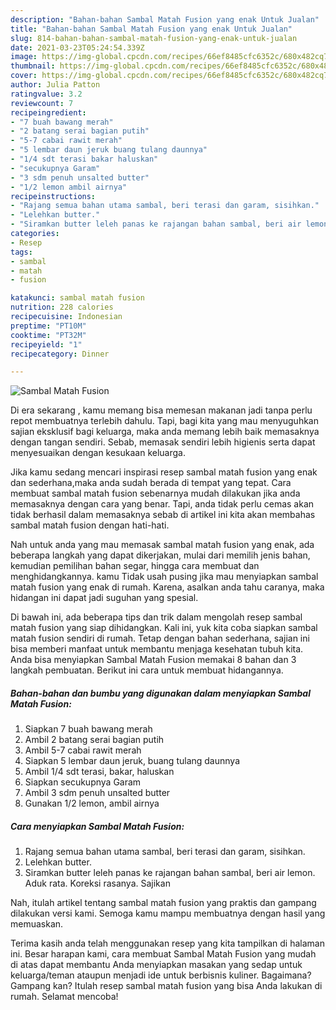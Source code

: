 ```yaml
---
description: "Bahan-bahan Sambal Matah Fusion yang enak Untuk Jualan"
title: "Bahan-bahan Sambal Matah Fusion yang enak Untuk Jualan"
slug: 814-bahan-bahan-sambal-matah-fusion-yang-enak-untuk-jualan
date: 2021-03-23T05:24:54.339Z
image: https://img-global.cpcdn.com/recipes/66ef8485cfc6352c/680x482cq70/sambal-matah-fusion-foto-resep-utama.jpg
thumbnail: https://img-global.cpcdn.com/recipes/66ef8485cfc6352c/680x482cq70/sambal-matah-fusion-foto-resep-utama.jpg
cover: https://img-global.cpcdn.com/recipes/66ef8485cfc6352c/680x482cq70/sambal-matah-fusion-foto-resep-utama.jpg
author: Julia Patton
ratingvalue: 3.2
reviewcount: 7
recipeingredient:
- "7 buah bawang merah"
- "2 batang serai bagian putih"
- "5-7 cabai rawit merah"
- "5 lembar daun jeruk buang tulang daunnya"
- "1/4 sdt terasi bakar haluskan"
- "secukupnya Garam"
- "3 sdm penuh unsalted butter"
- "1/2 lemon ambil airnya"
recipeinstructions:
- "Rajang semua bahan utama sambal, beri terasi dan garam, sisihkan."
- "Lelehkan butter."
- "Siramkan butter leleh panas ke rajangan bahan sambal, beri air lemon. Aduk rata. Koreksi rasanya. Sajikan"
categories:
- Resep
tags:
- sambal
- matah
- fusion

katakunci: sambal matah fusion 
nutrition: 228 calories
recipecuisine: Indonesian
preptime: "PT10M"
cooktime: "PT32M"
recipeyield: "1"
recipecategory: Dinner

---
```



![Sambal Matah Fusion](https://img-global.cpcdn.com/recipes/66ef8485cfc6352c/680x482cq70/sambal-matah-fusion-foto-resep-utama.jpg)

Di era  sekarang , kamu memang bisa memesan makanan jadi tanpa perlu repot membuatnya terlebih dahulu. Tapi, bagi kita yang mau menyuguhkan sajian eksklusif bagi keluarga, maka anda memang lebih baik memasaknya dengan tangan sendiri. Sebab, memasak sendiri lebih higienis serta dapat menyesuaikan dengan kesukaan keluarga.

Jika kamu sedang mencari inspirasi resep sambal matah fusion yang enak dan sederhana,maka anda sudah berada di tempat yang tepat. Cara membuat sambal matah fusion  sebenarnya mudah dilakukan jika anda memasaknya dengan cara yang benar. Tapi, anda tidak perlu cemas akan tidak berhasil dalam memasaknya 
sebab di artikel ini kita akan membahas sambal matah fusion dengan hati-hati.  



Nah untuk anda yang mau memasak sambal matah fusion yang enak, ada beberapa langkah yang dapat dikerjakan, mulai dari memilih jenis bahan, kemudian pemilihan bahan segar, hingga cara membuat dan menghidangkannya. kamu Tidak usah pusing jika mau menyiapkan sambal matah fusion yang enak di rumah. Karena, asalkan anda  tahu caranya, maka hidangan ini dapat jadi suguhan yang spesial.

Di bawah ini, ada beberapa tips dan trik dalam mengolah resep sambal matah fusion yang siap dihidangkan. Kali ini, yuk kita coba siapkan sambal matah fusion sendiri di rumah. Tetap dengan bahan sederhana, sajian ini bisa memberi manfaat untuk membantu menjaga kesehatan tubuh kita. Anda bisa menyiapkan Sambal Matah Fusion memakai 8 bahan dan 3 langkah pembuatan. Berikut ini cara untuk membuat hidangannya.

<!--inarticleads1-->

##### Bahan-bahan dan bumbu yang digunakan dalam menyiapkan Sambal Matah Fusion:

1. Siapkan 7 buah bawang merah
1. Ambil 2 batang serai bagian putih
1. Ambil 5-7 cabai rawit merah
1. Siapkan 5 lembar daun jeruk, buang tulang daunnya
1. Ambil 1/4 sdt terasi, bakar, haluskan
1. Siapkan secukupnya Garam
1. Ambil 3 sdm penuh unsalted butter
1. Gunakan 1/2 lemon, ambil airnya




<!--inarticleads2-->

##### Cara menyiapkan Sambal Matah Fusion:

1. Rajang semua bahan utama sambal, beri terasi dan garam, sisihkan.
1. Lelehkan butter.
1. Siramkan butter leleh panas ke rajangan bahan sambal, beri air lemon. Aduk rata. Koreksi rasanya. Sajikan




Nah, itulah artikel tentang  sambal matah fusion  yang praktis dan gampang dilakukan versi kami. Semoga kamu mampu membuatnya dengan hasil yang memuaskan. 

Terima kasih anda telah menggunakan resep yang kita tampilkan di halaman ini. Besar harapan kami, cara membuat  Sambal Matah Fusion yang mudah di atas dapat membantu Anda menyiapkan masakan yang sedap untuk keluarga/teman ataupun menjadi ide untuk berbisnis kuliner. Bagaimana? Gampang kan? Itulah resep sambal matah fusion yang bisa Anda lakukan di rumah. Selamat mencoba!

